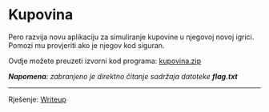 # Kupovina

Pero razvija novu aplikaciju za simuliranje kupovine u njegovoj novoj igrici. Pomozi mu provjeriti ako je njegov kod siguran.

Ovdje možete preuzeti izvorni kod programa: [kupovina.zip](https://github.com/fnovak22/ctf-zavrsni/raw/refs/heads/main/Zadaci/Binarna%20eksploatacija/Kupovina/Datoteke/kupovina.zip)

_**Napomena**: zabranjeno je direktno čitanje sadržaja datoteke **flag.txt**_

---

Rješenje: [Writeup](https://github.com/fnovak22/ctf-zavrsni/tree/main/Zadaci/Binarna%20eksploatacija/Kupovina/Writeup)
